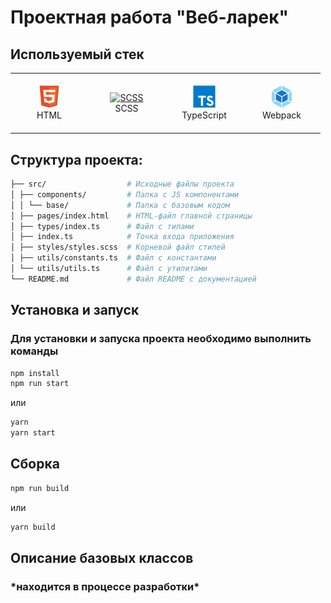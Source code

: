 <h1 align="left">Проектная работа "Веб-ларек"</h1>

<h2 align='left' id='web-larek-stack'>Используемый стек</h2>

<table width="100%">
    <tr>
        <td align="center" width="110" height="90">
            <a href="#web-larek-stack">
                <img src="https://github.com/devicons/devicon/blob/master/icons/html5/html5-original.svg" width="36" height="36" alt="HTML">
            </a>
            <br>HTML
        </td>
        <td align="center" width="110" height="90">
            <a href="#web-larek-stack">
                <img src="https://brandeps.com/icon-download/S/Sass-icon-vector-04.svg" width="36" height="36" alt="SCSS">
            </a>
            <br>SCSS
        </td>
        <td align="center" width="110" height="90">
            <a href="#web-larek-stack">
                <img
                    src="https://raw.githubusercontent.com/devicons/devicon/1119b9f84c0290e0f0b38982099a2bd027a48bf1/icons/typescript/typescript-original.svg"
                    width="36"
                    height="36"
                    alt="TypeScript"
                />
            </a>
            <br>TypeScript
        </td>
        <td align="center" width="110" height="90">
            <a href="#">
                <img
                    src="https://github.com/devicons/devicon/blob/master/icons/webpack/webpack-original.svg"
                    width="36"
                    height="36"
                    alt="Webpack"
                />
            </a>
            <br>Webpack
        </td>
    </tr>
</table>

<h2>Структура проекта:</h2>

```Bash
├── src/                  # Исходные файлы проекта
│ ├── components/         # Папка с JS компонентами     
│ │ └── base/             # Папка с базовым кодом
│ ├── pages/index.html    # HTML-файл главной страницы
│ ├── types/index.ts      # Файл с типами
│ ├── index.ts            # Точка входа приложения
│ ├── styles/styles.scss  # Корневой файл стилей
│ ├── utils/constants.ts  # Файл с константами
│ └── utils/utils.ts      # Файл с утилитами
└── README.md             # Файл README с документацией
```

<h2>Установка и запуск</h2>

<h3>Для установки и запуска проекта необходимо выполнить команды</h3>

```Bash
npm install
npm run start
```

или

```Bash
yarn
yarn start
```
<h2>Сборка</h2>

```Bash
npm run build
```

или

```Bash
yarn build
```

<h2>Описание базовых классов</h2>

<h3>*находится в процессе разработки*</h3>




